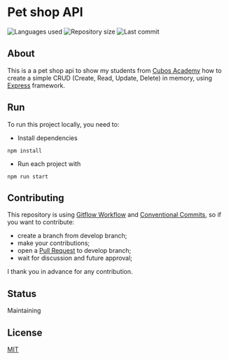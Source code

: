 # Pet shop API

![Languages used](https://img.shields.io/github/languages/count/isadfrn/petshop-api?style=flat-square)
![Repository size](https://img.shields.io/github/repo-size/isadfrn/petshop-api?style=flat-square)
![Last commit](https://img.shields.io/github/last-commit/isadfrn/petshop-api?style=flat-square)

## About

This is a a pet shop api to show my students from [Cubos Academy](https://cubos.academy/) how to create a simple CRUD (Create, Read, Update, Delete) in memory, using [Express](https://expressjs.com/) framework.

## Run

To run this project locally, you need to:

- Install dependencies

```shell
npm install
```

- Run each project with

```shell
npm run start
```

## Contributing

This repository is using [Gitflow Workflow](https://www.atlassian.com/git/tutorials/comparing-workflows/gitflow-workflow) and [Conventional Commits](https://www.conventionalcommits.org/en/v1.0.0/), so if you want to contribute:

- create a branch from develop branch;
- make your contributions;
- open a [Pull Request](https://docs.github.com/en/pull-requests/collaborating-with-pull-requests/proposing-changes-to-your-work-with-pull-requests/creating-a-pull-request) to develop branch;
- wait for discussion and future approval;

I thank you in advance for any contribution.

## Status

Maintaining

## License

[MIT](./LICENSE)
